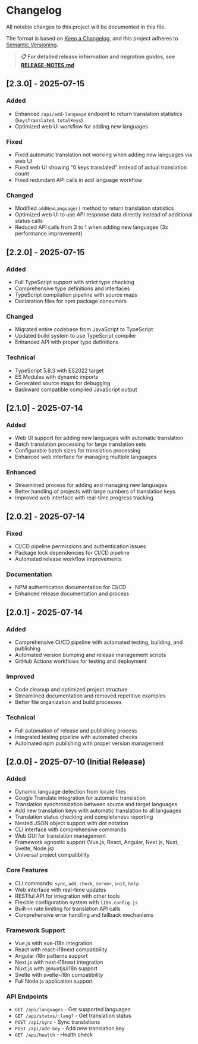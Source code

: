 # Changelog

All notable changes to this project will be documented in this file.

The format is based on [Keep a Changelog](https://keepachangelog.com/en/1.0.0/),
and this project adheres to [Semantic Versioning](https://semver.org/spec/v2.0.0.html).

> **📋 For detailed release information and migration guides, see [RELEASE-NOTES.md](RELEASE-NOTES.md)**

## [2.3.0] - 2025-07-15

### Added
- Enhanced `/api/add-language` endpoint to return translation statistics (`keysTranslated`, `totalKeys`)
- Optimized web UI workflow for adding new languages

### Fixed
- Fixed automatic translation not working when adding new languages via web UI
- Fixed web UI showing "0 keys translated" instead of actual translation count
- Fixed redundant API calls in add language workflow

### Changed
- Modified `addNewLanguage()` method to return translation statistics
- Optimized web UI to use API response data directly instead of additional status calls
- Reduced API calls from 3 to 1 when adding new languages (3x performance improvement)

## [2.2.0] - 2025-07-15

### Added
- Full TypeScript support with strict type checking
- Comprehensive type definitions and interfaces
- TypeScript compilation pipeline with source maps
- Declaration files for npm package consumers

### Changed
- Migrated entire codebase from JavaScript to TypeScript
- Updated build system to use TypeScript compiler
- Enhanced API with proper type definitions

### Technical
- TypeScript 5.8.3 with ES2022 target
- ES Modules with dynamic imports
- Generated source maps for debugging
- Backward compatible compiled JavaScript output

## [2.1.0] - 2025-07-14

### Added
- Web UI support for adding new languages with automatic translation
- Batch translation processing for large translation sets
- Configurable batch sizes for translation processing
- Enhanced web interface for managing multiple languages

### Enhanced
- Streamlined process for adding and managing new languages
- Better handling of projects with large numbers of translation keys
- Improved web interface with real-time progress tracking

## [2.0.2] - 2025-07-14

### Fixed
- CI/CD pipeline permissions and authentication issues
- Package lock dependencies for CI/CD pipeline
- Automated release workflow improvements

### Documentation
- NPM authentication documentation for CI/CD
- Enhanced release documentation and process

## [2.0.1] - 2025-07-14

### Added
- Comprehensive CI/CD pipeline with automated testing, building, and publishing
- Automated version bumping and release management scripts
- GitHub Actions workflows for testing and deployment

### Improved
- Code cleanup and optimized project structure
- Streamlined documentation and removed repetitive examples
- Better file organization and build processes

### Technical
- Full automation of release and publishing process
- Integrated testing pipeline with automated checks
- Automated npm publishing with proper version management

## [2.0.0] - 2025-07-10 (Initial Release)

### Added
- Dynamic language detection from locale files
- Google Translate integration for automatic translation
- Translation synchronization between source and target languages
- Add new translation keys with automatic translation to all languages
- Translation status checking and completeness reporting
- Nested JSON object support with dot notation
- CLI interface with comprehensive commands
- Web GUI for translation management
- Framework agnostic support (Vue.js, React, Angular, Next.js, Nuxt, Svelte, Node.js)
- Universal project compatibility

### Core Features
- CLI commands: `sync`, `add`, `check`, `server`, `init`, `help`
- Web interface with real-time updates
- RESTful API for integration with other tools
- Flexible configuration system with `i18n.config.js`
- Built-in rate limiting for translation API calls
- Comprehensive error handling and fallback mechanisms

### Framework Support
- Vue.js with vue-i18n integration
- React with react-i18next compatibility
- Angular i18n patterns support
- Next.js with next-i18next integration
- Nuxt.js with @nuxtjs/i18n support
- Svelte with svelte-i18n compatibility
- Full Node.js application support

### API Endpoints
- `GET /api/languages` - Get supported languages
- `GET /api/status/:lang?` - Get translation status
- `POST /api/sync` - Sync translations
- `POST /api/add-key` - Add new translation key
- `GET /api/health` - Health check
